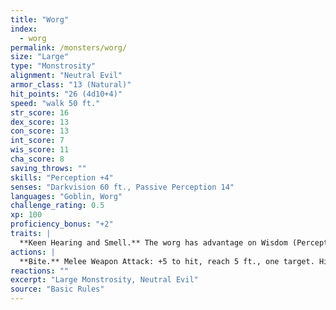 ```yaml
---
title: "Worg"
index:
  - worg
permalink: /monsters/worg/
size: "Large"
type: "Monstrosity"
alignment: "Neutral Evil"
armor_class: "13 (Natural)"
hit_points: "26 (4d10+4)"
speed: "walk 50 ft."
str_score: 16
dex_score: 13
con_score: 13
int_score: 7
wis_score: 11
cha_score: 8
saving_throws: ""
skills: "Perception +4"
senses: "Darkvision 60 ft., Passive Perception 14"
languages: "Goblin, Worg"
challenge_rating: 0.5
xp: 100
proficiency_bonus: "+2"
traits: |
  **Keen Hearing and Smell.** The worg has advantage on Wisdom (Perception) checks that rely on hearing or smell.
actions: |
  **Bite.** Melee Weapon Attack: +5 to hit, reach 5 ft., one target. Hit: 10 (2d6 + 3) piercing damage. If the target is a creature, it must succeed on a DC 13 Strength saving throw or be knocked prone.
reactions: ""
excerpt: "Large Monstrosity, Neutral Evil"
source: "Basic Rules"
---
```

